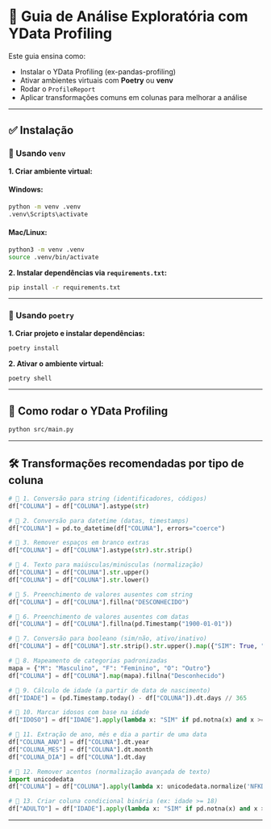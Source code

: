 # 🧠 Guia de Análise Exploratória com YData Profiling

Este guia ensina como:

- Instalar o YData Profiling (ex-pandas-profiling)
- Ativar ambientes virtuais com **Poetry** ou **venv**
- Rodar o `ProfileReport`
- Aplicar transformações comuns em colunas para melhorar a análise

---

## ✅ Instalação

### 🔹 Usando `venv`

**1. Criar ambiente virtual:**

#### Windows:

```bash
python -m venv .venv
.venv\Scripts\activate
```

#### Mac/Linux:

```bash
python3 -m venv .venv
source .venv/bin/activate
```

**2. Instalar dependências via `requirements.txt`:**

```bash
pip install -r requirements.txt
```

---

### 🔹 Usando `poetry`

**1. Criar projeto e instalar dependências:**

```bash
poetry install
```

**2. Ativar o ambiente virtual:**

```bash
poetry shell
```

---

## 🚀 Como rodar o YData Profiling

```bash
python src/main.py
```

---

## 🛠️ Transformações recomendadas por tipo de coluna

```python
# 🔹 1. Conversão para string (identificadores, códigos)
df["COLUNA"] = df["COLUNA"].astype(str)

# 🔹 2. Conversão para datetime (datas, timestamps)
df["COLUNA"] = pd.to_datetime(df["COLUNA"], errors="coerce")

# 🔹 3. Remover espaços em branco extras
df["COLUNA"] = df["COLUNA"].astype(str).str.strip()

# 🔹 4. Texto para maiúsculas/minúsculas (normalização)
df["COLUNA"] = df["COLUNA"].str.upper()
df["COLUNA"] = df["COLUNA"].str.lower()

# 🔹 5. Preenchimento de valores ausentes com string
df["COLUNA"] = df["COLUNA"].fillna("DESCONHECIDO")

# 🔹 6. Preenchimento de valores ausentes com datas
df["COLUNA"] = df["COLUNA"].fillna(pd.Timestamp("1900-01-01"))

# 🔹 7. Conversão para booleano (sim/não, ativo/inativo)
df["COLUNA"] = df["COLUNA"].str.strip().str.upper().map({"SIM": True, "NÃO": False, "NAO": False})

# 🔹 8. Mapeamento de categorias padronizadas
mapa = {"M": "Masculino", "F": "Feminino", "O": "Outro"}
df["COLUNA"] = df["COLUNA"].map(mapa).fillna("Desconhecido")

# 🔹 9. Cálculo de idade (a partir de data de nascimento)
df["IDADE"] = (pd.Timestamp.today() - df["COLUNA"]).dt.days // 365

# 🔹 10. Marcar idosos com base na idade
df["IDOSO"] = df["IDADE"].apply(lambda x: "SIM" if pd.notna(x) and x >= 60 else "NÃO")

# 🔹 11. Extração de ano, mês e dia a partir de uma data
df["COLUNA_ANO"] = df["COLUNA"].dt.year
df["COLUNA_MES"] = df["COLUNA"].dt.month
df["COLUNA_DIA"] = df["COLUNA"].dt.day

# 🔹 12. Remover acentos (normalização avançada de texto)
import unicodedata
df["COLUNA"] = df["COLUNA"].apply(lambda x: unicodedata.normalize('NFKD', str(x)).encode('ascii', errors='ignore').decode('utf-8'))

# 🔹 13. Criar coluna condicional binária (ex: idade >= 18)
df["ADULTO"] = df["IDADE"].apply(lambda x: "SIM" if pd.notna(x) and x >= 18 else "NÃO")
```

---
